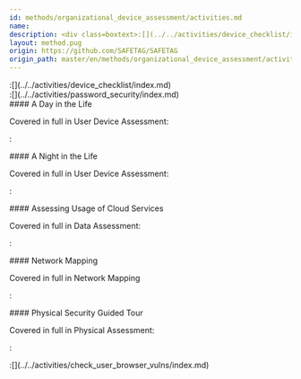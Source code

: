```yaml
---
id: methods/organizational_device_assessment/activities.md
name: 
description: <div class=boxtext>:[](../../activities/device_checklist/index.md)</div><div class=boxtext>:[](../../activities/password_security/index.md)</div><div class=boxtext>Covered in full in User Device...
layout: method.pug
origin: https://github.com/SAFETAG/SAFETAG
origin_path: master/en/methods/organizational_device_assessment/activities.md
---
```


<div class="boxtext">
:[](../../activities/device_checklist/index.md)
</div>

<div class="boxtext">
:[](../../activities/password_security/index.md)
</div>

<div class="boxtext">
#### A Day in the Life

Covered in full in User Device Assessment:

:[](../../activities/day_in_the_life/approach.md)
</div>

<div class="boxtext">
#### A Night in the Life

Covered in full in User Device Assessment:

:[](../../activities/night_in_the_life/approach.md)
</div>


<div class="boxtext">
#### Assessing Usage of Cloud Services

Covered in full in Data Assessment:

:[](../../activities/cloud_services/approach.md)
</div>

<div class="boxtext">
#### Network Mapping

Covered in full in Network Mapping

:[](../../activities/network_scanning/approach.md)
</div>


<div class="boxtext">
#### Physical Security Guided Tour

Covered in full in Physical Assessment:

:[](../../activities/guided_tour/approach.md)
</div>

<div class="boxtext">
:[](../../activities/check_user_browser_vulns/index.md)
</div>


